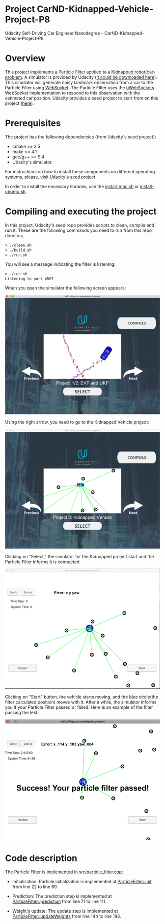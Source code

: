 # Project CarND-Kidnapped-Vehicle-Project-P8 
Udacity Self-Driving Car Engineer Nanodegree - CarND-Kidnapped-Vehicle-Project-P8 

# Overview

This project implements a [Particle Filter](https://en.wikipedia.org/wiki/Particle_filter) applied to a [Kidnapped robot(car) problem](https://en.wikipedia.org/wiki/Kidnapped_robot_problem). A simulator is provided by Udacity ([it could be downloaded here](https://github.com/udacity/self-driving-car-sim/releases)). This simulator will generate noisy landmark observation from a car to the Particle Filter using [WebSocket](https://en.wikipedia.org/wiki/WebSocket). The Particle Filter uses the [uWebSockets](https://github.com/uNetworking/uWebSockets) WebSocket implementation to respond to this observation with the estimated car position. Udacity provides a seed project to start from on this project ([here](https://github.com/udacity/CarND-Kidnapped-Vehicle-Project)).

# Prerequisites

The project has the following dependencies (from Udacity's seed project):

- cmake >= 3.5
- make >= 4.1
- gcc/g++ >= 5.4
- Udacity's simulator.

For instructions on how to install these components on different operating systems, please, visit [Udacity's seed project](https://github.com/udacity/CarND-Kidnapped-Vehicle-Project). 

In order to install the necessary libraries, use the [install-mac.sh](./install-mac.sh) or [install-ubuntu.sh](./install-ubuntu.sh).

# Compiling and executing the project

In this project, Udacity's seed repo provides scripts to clean, compile and run it. These are the following commands you need to run from this repo directory

```
> ./clean.sh
> ./build.sh
> ./run.sh
```

You will see a message indicating the filter is listening:

```
> ./run.sh
Listening to port 4567

```

When you open the simulator the following screen appears:

![Simulator first screen](images/simulator_first_screen.png)

Using the right arrow, you need to go to the Kidnapped Vehicle project:

![Simulator Kidnapped Vehicle project](images/simulator_kidnapped_vehicle_project.png)

Clicking on "Select," the simulator for the Kidnapped project start and the Particle Filter informs it is connected:

![Simulator Kidnapped Vehicle project first screen](images/simulator_kidnapped_vehicle_first_screen.png)

Clicking on "Start" button, the vehicle starts moving, and the blue circle(the filter calculated position) moves with it. After a while, the simulator informs you if your Particle Filter passed or failed. Here is an example of the filter passing the test:

![Simulator Kidnapped Vehicle Passed](images/simulator_final_state.png)

# Code description

The Particle Filter is implemented in [src/particle_filter.cpp](./src/particle_filter.cpp):

- Initialization: Particle initialization is implemented at [ParticleFilter::init](./src/particle_filter.cpp#L22) from line 22 to line 69.

- Prediction: The prediction step is implemented at [ParticleFilter::prediction](./src/particle_filter.cpp#L71) from line 71 to line 111.

- Weight's update: The update step is implemented at [ParticleFilter::updateWeights](./src/particle_filter.cpp#L144) from line 144 to line 193.
